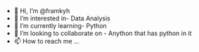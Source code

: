 - 👋 Hi, I’m @framkyh
- 👀 I’m interested in- Data Analysis
- 🌱 I’m currently learning- Python
- 💞️ I’m looking to collaborate on - Anython that has python in it 
- 📫 How to reach me ...

<!---
framkyh/framkyh is a ✨ special ✨ repository because its `README.md` (this file) appears on your GitHub profile.
You can click the Preview link to take a look at your changes.
--->

